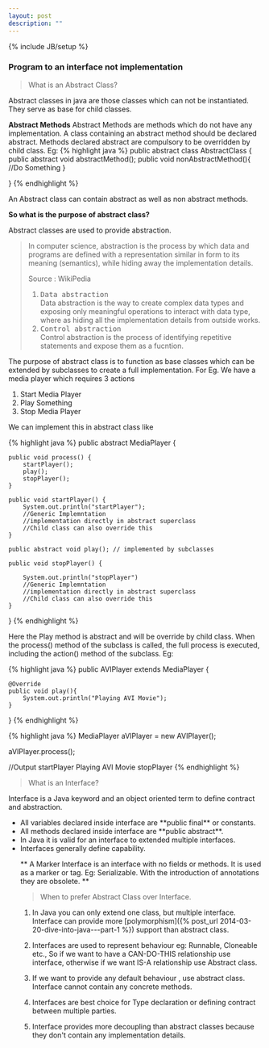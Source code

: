 ```yaml
---
layout: post
description: ""
---
```

{% include JB/setup %}

<h3> Program to an interface not implementation </h3>


> What is an Abstract Class? 

Abstract classes in java are those classes which can not be instantiated. They serve as base for child classes. 

**Abstract Methods**
Abstract Methods are methods which do not have any implementation. A class containing an abstract method should be declared abstract. Methods declared abstract are compulsory to be overridden by child class. 
Eg: 
{% highlight java %}
public abstract class AbstractClass {
    public abstract void abstractMethod();
    public void nonAbstractMethod(){
    //Do Something
}

}
{% endhighlight %}

An Abstract class can contain abstract as well as non abstract methods.

**So what is the purpose of abstract class?**

Abstract classes are used to provide abstraction.

<blockquote class="blockquote-reverse">
<p class="text-muted">
In computer science, abstraction is the process by which data and programs are defined with a representation similar in form to its meaning (semantics), while hiding away the implementation details.
<footer>Source : WikiPedia</footer>

<ol>
<li> <kbd>Data abstraction</kbd><br/>
Data abstraction is the way to create complex data types and exposing only meaningful operations to interact with data type, where as hiding all the implementation details from outside works.
		</li>
<li> <kbd>Control abstraction</kbd><br/>
		Control abstraction is the process of identifying repetitive statements and expose them as a fucntion.
		</li>
		</ol>

</p>
</blockquote>
The purpose of abstract class is to function as base classes which can be extended by subclasses to create a full implementation. For Eg.
We have a media player which requires 3 actions

1. Start Media Player
2. Play Something
3. Stop Media Player

We can implement this in abstract class like 

{% highlight java %}
public abstract MediaPlayer {

    public void process() {
        startPlayer();
        play();
        stopPlayer();
    }

    public void startPlayer() {
    	System.out.println("startPlayer");
    	//Generic Implemntation
        //implementation directly in abstract superclass
        //Child class can also override this
    }

    public abstract void play(); // implemented by subclasses

    public void stopPlayer() {

    	System.out.println("stopPlayer")
        //Generic Implemntation
        //implementation directly in abstract superclass
        //Child class can also override this
    }
}
{% endhighlight %}

Here the Play method is abstract and will be override by child class. When the process() method of the subclass is called, the full process is executed, including the action() method of the subclass.
Eg:

{% highlight java %}
public AVIPlayer extends MediaPlayer {

	@Override
    public void play(){
    	System.out.println("Playing AVI Movie");
    }

}
{% endhighlight %}

{% highlight java %}
MediaPlayer aVIPlayer = new AVIPlayer();

aVIPlayer.process();

//Output
startPlayer
Playing AVI Movie
stopPlayer
{% endhighlight %}


> What is an Interface?

Interface is a Java keyword and an object oriented term to define contract and abstraction. 

<ul>
<li> All variables declared inside interface are **public final** or constants. </li>
<li> All methods declared inside interface are **public abstract**. </li>
<li> In Java it is valid for an interface to extended multiple interfaces. </li>
<li> Interfaces generally define capability. </li>

** A Marker Interface is an interface with no fields or methods. It is used as a marker or tag. Eg: Serializable.
With the introduction of annotations they are obsolete. **




> When to prefer Abstract Class over Interface. 

1. In Java you can only extend one class, but multiple interface.  Interface can provide more [polymorphism]({% post_url 2014-03-20-dive-into-java---part-1 %}) support than abstract class. 

2. Interfaces are used to represent behaviour eg: Runnable, Cloneable etc., So if we want to have a CAN-DO-THIS relationship use interface, otherwise if we want IS-A relationship use Abstract class. 

3. If we want to provide any default behaviour , use abstract class. Interface cannot contain any concrete methods. 

4. Interfaces are best choice for Type declaration or defining contract between multiple parties. 

5. Interface provides more decoupling than abstract classes because they don't contain any implementation details. 
